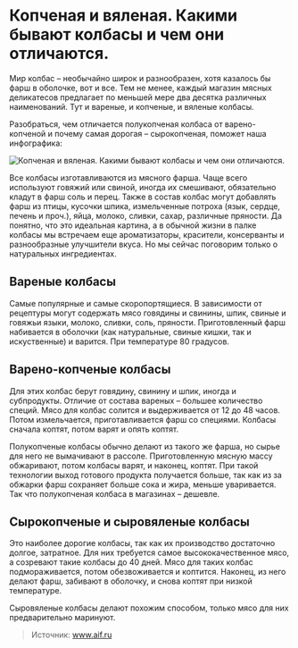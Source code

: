 # Копченая и вяленая. Какими бывают колбасы и чем они отличаются.
Мир колбас – необычайно широк и разнообразен, хотя казалось бы фарш в оболочке, вот и все. Тем не менее, каждый магазин мясных деликатесов предлагает по меньшей мере два десятка различных наименований. Тут и вареные, и копченые, и вяленые колбасы.

Разобраться, чем отличается полукопченая колбаса от варено-копченой и почему самая дорогая – сырокопченая, поможет наша инфографика:

![Копченая и вяленая. Какими бывают колбасы и чем они отличаются.](/images/Kulinar/Myaso/kopchenaya_&_vyalenaya.jpg 'Копченая и вяленая. Какими бывают колбасы и чем они отличаются.')

Все колбасы изготавливаются из мясного фарша. Чаще всего используют говяжий или свиной, иногда их смешивают, обязательно кладут в фарш соль и перец. Также в состав колбас могут добавлять фарш из птицы, кусочки шпика, измельченные потроха (язык, сердце, печень и проч.), яйца, молоко, сливки, сахар, различные пряности. Да понятно, что это идеальная картина, а в обычной жизни в палке колбасы мы встречаем еще ароматизаторы, красители, консерванты и разнообразные улучшители вкуса. Но мы сейчас поговорим только о натуральных ингредиентах.

## Вареные колбасы

Самые популярные и самые скоропортящиеся. В зависимости от рецептуры могут содержать мясо говядины и свинины, шпик, свиные и говяжьи языки, молоко, сливки, соль, пряности. Приготовленный фарш набивается в оболочки (как натуральные, свиные кишки, так и искуственные) и варится. При температуре 80 градусов.

## Варено-копченые колбасы

Для этих колбас берут говядину, свинину и шпик, иногда и субпродукты. Отличие от состава вареных – большее количество специй. Мясо для колбас солится и выдерживается от 12 до 48 часов. Потом измельчается, приготавливается фарш со специями. Колбасы сначала коптят, потом варят и опять коптят.

Полукопченые колбасы обычно делают из такого же фарша, но сырье для него не вымачивают в рассоле. Приготовленную мясную массу обжаривают, потом колбасы варят, и наконец, коптят. При такой технологии выход готового продукта получается больше, так как из за обжарки фарш сохраняет больше сока и жира, меньше уваривается. Так что полукопченая колбаса в магазинах – дешевле.

## Сырокопченые и сыровяленые колбасы

Это наиболее дорогие колбасы, так как их производство достаточно долгое, затратное. Для них требуется самое высококачественное мясо, а созревают такие колбасы до 40 дней. Мясо для таких колбас подмораживается, потом обезвоживается и коптится. Наконец, из него делают фарш, забивают в оболочку, и снова коптят при низкой температуре.

Сыровяленые колбасы делают похожим способом, только мясо для них предварительно маринуют.

> Источник: www.aif.ru

